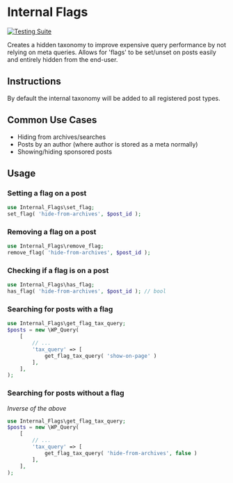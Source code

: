 Internal Flags
==============

[![Testing Suite](https://github.com/alleyinteractive/internal-flags/actions/workflows/unit-test.yml/badge.svg)](https://github.com/alleyinteractive/internal-flags/actions/workflows/unit-test.yml)

Creates a hidden taxonomy to improve expensive query performance by not relying on
meta queries. Allows for 'flags' to be set/unset on posts easily and entirely hidden
from the end-user.

## Instructions

By default the internal taxonomy will be added to all registered post types.

## Common Use Cases
- Hiding from archives/searches
- Posts by an author (where author is stored as a meta normally)
- Showing/hiding sponsored posts

## Usage

### Setting a flag on a post
```php
use Internal_Flags\set_flag;
set_flag( 'hide-from-archives', $post_id );
```

### Removing a flag on a post
```php
use Internal_Flags\remove_flag;
remove_flag( 'hide-from-archives', $post_id );
```

### Checking if a flag is on a post
```php
use Internal_Flags\has_flag;
has_flag( 'hide-from-archives', $post_id ); // bool
```

### Searching for posts with a flag
```php
use Internal_Flags\get_flag_tax_query;
$posts = new \WP_Query(
	[
		// ...
		'tax_query' => [
			get_flag_tax_query( 'show-on-page' )
		],
	],
);
```

### Searching for posts without a flag
_Inverse of the above_
```php
use Internal_Flags\get_flag_tax_query;
$posts = new \WP_Query(
	[
		// ...
		'tax_query' => [
			get_flag_tax_query( 'hide-from-archives', false )
		],
	],
);
```
